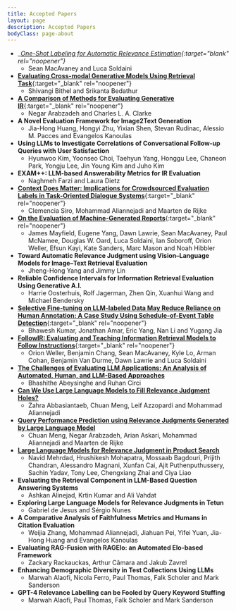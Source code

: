 ```yaml
---
title: Accepted Papers
layout: page
description: Accepted Papers
bodyClass: page-about
---
```


- __[One-Shot Labeling for Automatic Relevance Estimation](https://arxiv.org/abs/2302.11266){:target="_blank" rel="noopener"}__
    * Sean MacAvaney and Luca Soldaini
- __[Evaluating Cross-modal Generative Models Using Retrieval Task](https://dl.acm.org/doi/abs/10.1145/3539618.3591979)__{:target="_blank" rel="noopener"}
    * Shivangi Bithel and Srikanta Bedathur
- __[A Comparison of Methods for Evaluating Generative IR](https://arxiv.org/abs/2404.04044)__{:target="_blank" rel="noopener"}
    * Negar Arabzadeh and Charles L. A. Clarke
- __A Novel Evaluation Framework for Image2Text Generation__
    * Jia-Hong Huang, Hongyi Zhu, Yixian Shen, Stevan Rudinac, Alessio M. Pacces and Evangelos Kanoulas
- __Using LLMs to Investigate Correlations of Conversational Follow-up Queries with User Satisfaction__
    * Hyunwoo Kim, Yoonseo Choi, Taehyun Yang, Honggu Lee, Chaneon Park, Yongju Lee, Jin Young Kim and Juho Kim	
- __EXAM++: LLM-based Answerability Metrics for IR Evaluation__
    * Naghmeh Farzi and Laura Dietz	
- __[Context Does Matter: Implications for Crowdsourced Evaluation Labels in Task-Oriented Dialogue Systems](https://arxiv.org/abs/2404.09980)__{:target="_blank" rel="noopener"}
    * Clemencia Siro, Mohammad Aliannejadi and Maarten de Rijke
- __[On the Evaluation of Machine-Generated Reports](https://arxiv.org/abs/2405.00982)__{:target="_blank" rel="noopener"}
    * James Mayfield, Eugene Yang, Dawn Lawrie, Sean MacAvaney, Paul McNamee, Douglas W. Oard, Luca Soldaini, Ian Soboroff, Orion Weller, Efsun Kayi, Kate Sanders, Marc Mason and Noah Hibbler
- __Toward Automatic Relevance Judgment using Vision–Language Models for Image–Text Retrieval Evaluation__
    * Jheng-Hong Yang and Jimmy Lin	
- __Reliable Confidence Intervals for Information Retrieval Evaluation Using Generative A.I.__
    * Harrie Oosterhuis, Rolf Jagerman, Zhen Qin, Xuanhui Wang and Michael Bendersky	
- __[Selective Fine-tuning on LLM-labeled Data May Reduce Reliance on Human Annotation: A Case Study Using Schedule-of-Event Table Detection](https://www.arxiv.org/abs/2405.06093)__{:target="_blank" rel="noopener"}
    * Bhawesh Kumar, Jonathan Amar, Eric Yang, Nan Li and Yugang Jia	
- __[FollowIR: Evaluating and Teaching Information Retrieval Models to Follow Instructions](https://arxiv.org/abs/2403.15246)__{:target="_blank" rel="noopener"}
    * Orion Weller, Benjamin Chang, Sean MacAvaney, Kyle Lo, Arman Cohan, Benjamin Van Durme, Dawn Lawrie and Luca Soldaini
- __[The Challenges of Evaluating LLM Applications: An Analysis of Automated, Human, and LLM-Based Approaches](https://arxiv.org/abs/2406.03339)__
    * Bhashithe Abeysinghe and Ruhan Circi
- __[Can We Use Large Language Models to Fill Relevance Judgment Holes?](https://arxiv.org/pdf/2405.05600)__
    * Zahra Abbasiantaeb, Chuan Meng, Leif Azzopardi and Mohammad Aliannejadi
- __[Query Performance Prediction using Relevance Judgments Generated by Large Language Model](https://arxiv.org/abs/2404.01012)__
    * Chuan Meng, Negar Arabzadeh, Arian Askari, Mohammad Aliannejadi and Maarten de Rijke
- __[Large Language Models for Relevance Judgment in Product Search](https://arxiv.org/abs/2406.00247)__
    * Navid Mehrdad, Hrushikesh Mohapatra, Mossaab Bagdouri, Prijith Chandran, Alessandro Magnani, Xunfan Cai, Ajit Puthenputhussery, Sachin Yadav, Tony Lee, Chengxiang Zhai and Ciya Liao
- __Evaluating the Retrieval Component in LLM-Based Question Answering Systems__
    * Ashkan Alinejad, Krtin Kumar and Ali Vahdat
- __Exploring Large Language Models for Relevance Judgments in Tetun__
    * Gabriel de Jesus and Sérgio Nunes
- __A Comparative Analysis of Faithfulness Metrics and Humans in Citation Evaluation__
    * Weijia Zhang, Mohammad Aliannejadi, Jiahuan Pei, Yifei Yuan, Jia-Hong Huang and Evangelos Kanoulas	
- __Evaluating RAG-Fusion with RAGElo: an Automated Elo-based Framework__
    * Zackary Rackauckas, Arthur Câmara and Jakub Zavrel										
- __Enhancing Demographic Diversity in Test Collections Using LLMs__
    * Marwah Alaofi, Nicola Ferro, Paul Thomas, Falk Scholer and Mark Sanderson
- __GPT-4 Relevance Labelling can be Fooled by Query Keyword Stuffing__
    * Marwah Alaofi, Paul Thomas, Falk Scholer and Mark Sanderson											
